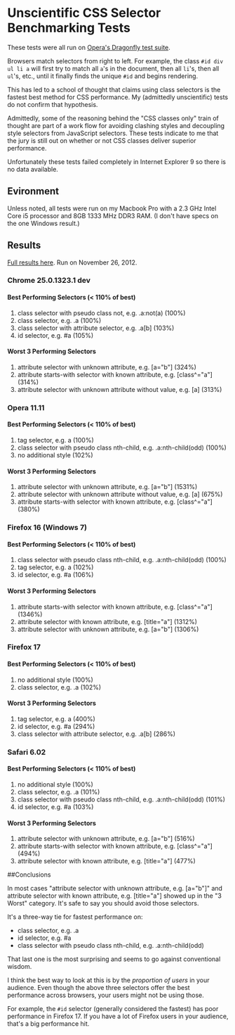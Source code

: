 # Unscientific CSS Selector Benchmarking Tests
These tests were all run on [Opera's Dragonfly test suite](http://scope.bitbucket.org/tests/selector-matching-performance/index.html).

Browsers match selectors from right to left. For example, the class `#id div ul li a` will first try to match all `a`'s in the document, then all `li`'s, then all `ul`'s, etc., until it finally finds the unique `#id` and begins rendering.

This has led to a school of thought that claims using class selectors is the fastest best method for CSS performance. My (admittedly unscientific) tests do not confirm that hypothesis.

Admittedly, some of the reasoning behind the "CSS classes only" train of thought are part of a work flow for avoiding clashing styles and decoupling style selectors from JavaScript selectors. These tests indicate to me that the jury is still out on whether or not CSS classes deliver superior performance.

Unfortunately these tests failed completely in Internet Explorer 9 so there is no data available.

## Evironment

Unless noted, all tests were run on my Macbook Pro with a 2.3 GHz Intel Core i5 processor and 8GB 1333 MHz DDR3 RAM. (I don't have specs on the one Windows result.)

## Results

[Full results here](https://docs.google.com/a/umn.edu/spreadsheet/ccc?key=0AvVcfs0W9L-KdHpWeXg1VlJVMVVpMS1GZDhvQmt0TEE&pli=1#gid=0). Run on November 26, 2012.

### Chrome 25.0.1323.1 dev

#### Best Performing Selectors (< 110% of best)

1. class selector with pseudo class not, e.g. .a:not(a) (100%)
2. class selector, e.g. .a (100%)
3. class selector with attribute selector, e.g. .a\[b\] (103%)
4. id selector, e.g. #a (105%)

#### Worst 3 Performing Selectors

1. attribute selector with unknown attribute, e.g. \[a="b"\] (324%)
2. attribute starts-with selector with known attribute, e.g. \[class^="a"\] (314%)
3. attribute selector with unknown attribute without value, e.g. \[a\] (313%)

### Opera 11.11

#### Best Performing Selectors (< 110% of best)

1. tag selector, e.g. a (100%)
2. class selector with pseudo class nth-child, e.g. .a:nth-child(odd) (100%)
3. no additional style (102%)

#### Worst 3 Performing Selectors

1. attribute selector with unknown attribute, e.g. \[a="b"\] (1531%)
2. attribute selector with unknown attribute without value, e.g. \[a\] (675%)
3. attribute starts-with selector with known attribute, e.g. \[class^="a"\] (380%)

### Firefox 16 (Windows 7)

#### Best Performing Selectors (< 110% of best)

1. class selector with pseudo class nth-child, e.g. .a:nth-child(odd) (100%)
2. tag selector, e.g. a (102%)
3. id selector, e.g. #a (106%)

#### Worst 3 Performing Selectors

1. attribute starts-with selector with known attribute, e.g. \[class^="a"\] (1346%)
2. attribute selector with known attribute, e.g. \[title="a"\] (1312%)
3. attribute selector with unknown attribute, e.g. \[a="b"\] (1306%)

### Firefox 17

#### Best Performing Selectors (< 110% of best)

1. no additional style (100%)
2. class selector, e.g. .a (102%)

#### Worst 3 Performing Selectors

1. tag selector, e.g. a (400%)
2. id selector, e.g. #a (294%)
3. class selector with attribute selector, e.g. .a\[b\] (286%)

### Safari 6.02

#### Best Performing Selectors (< 110% of best)

1. no additional style (100%)
2. class selector, e.g. .a (101%)
3. class selector with pseudo class nth-child, e.g. .a:nth-child(odd) (101%)
4. id selector, e.g. #a (103%)

#### Worst 3 Performing Selectors

1. attribute selector with unknown attribute, e.g. \[a="b"\] (516%)
2. attribute starts-with selector with known attribute, e.g. \[class^="a"\] (494%)
3. attribute selector with known attribute, e.g. \[title="a"\] (477%)

##Conclusions

In most cases "attribute selector with unknown attribute, e.g. \[a="b"\]" and attribute selector with known attribute, e.g. \[title="a"\] showed up in the "3 Worst" category. It's safe to say you should avoid those selectors.

It's a three-way tie for fastest performance on:

* class selector, e.g. .a
* id selector, e.g. #a
* class selector with pseudo class nth-child, e.g. .a:nth-child(odd)

That last one is the most surprising and seems to go against conventional wisdom.

I think the best way to look at this is by the *proportion of users* in your audience. Even though the above three selectors offer the best performance across browsers, your users might not be using those.

For example, the `#id` selector (generally considered the fastest) has poor performance in Firefox 17. If you have a lot of Firefox users in your audience, that's a big performance hit.


